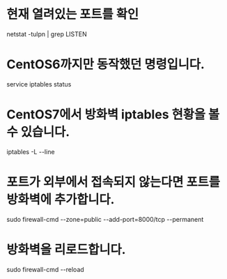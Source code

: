 # 현재 열려있는 포트를 확인
netstat -tulpn | grep LISTEN

# CentOS6까지만 동작했던 명령입니다.
service iptables status

# CentOS7에서 방화벽 iptables 현황을 볼 수 있습니다.
iptables -L --line

# 포트가 외부에서 접속되지 않는다면 포트를 방화벽에 추가합니다.
sudo firewall-cmd --zone=public --add-port=8000/tcp --permanent

# 방화벽을 리로드합니다.
sudo firewall-cmd --reload
